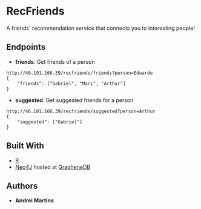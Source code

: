 # RecFriends

A friends' recommendation service that connects you to interesting people!

## Endpoints
* **friends**: Get friends of a person
```
http://46.101.166.39/recfriends/friends?person=Eduardo
{
	"friends": ["Gabriel", "Mari", "Arthur"]
}
```

* **suggested**: Get suggested friends for a person
```
http://46.101.166.39/recfriends/suggested?person=Arthur
{
	"suggested": ["Gabriel"]
}
```

## Built With

* [R](https://www.r-project.org/)
* [Neo4J](https://neo4j.com/) hosted at [GrapheneDB](https://www.graphenedb.com/)

## Authors

* **Andrei Martins**
